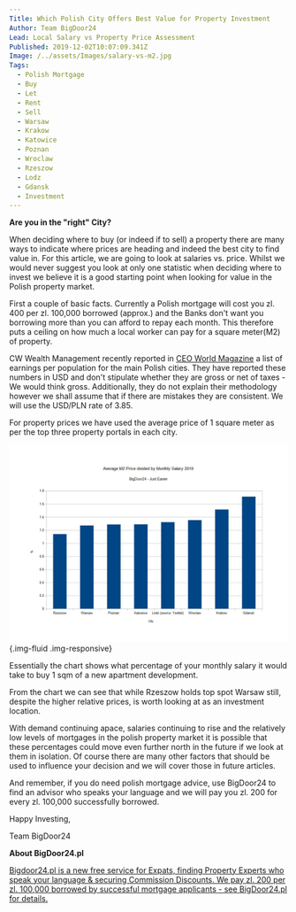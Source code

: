 ```yaml
---
Title: Which Polish City Offers Best Value for Property Investment
Author: Team BigDoor24
Lead: Local Salary vs Property Price Assessment
Published: 2019-12-02T10:07:09.341Z
Image: /../assets/Images/salary-vs-m2.jpg
Tags:
  - Polish Mortgage
  - Buy
  - Let
  - Rent
  - Sell
  - Warsaw
  - Krakow
  - Katowice
  - Poznan
  - Wroclaw
  - Rzeszow
  - Lodz
  - Gdansk
  - Investment
---
```

**Are you in the "right" City?**

When deciding where to buy (or indeed if to sell) a property there are many ways to indicate where prices are heading and indeed the best city to find value in. For this article, we are going to look at salaries vs. price.  Whilst we would never suggest you look at only one statistic when deciding where to invest we believe it is a good starting point when looking for value in the Polish property market.

First a couple of basic facts. Currently a Polish mortgage will cost you zl. 400 per zl. 100,000 borrowed (approx.) and the Banks don't want you borrowing more than you can afford to repay each month. This therefore puts a ceiling on how much a local worker can pay for a square meter(M2) of property.

CW Wealth Management recently reported in [CEO World Magazine](https://ceoworld.biz/2019/07/29/where-polands-richest-live-the-top-10-wealthiest-cities/) a list of earnings per population for the main Polish cities. They have reported these numbers in USD and don't stipulate whether they are gross or net of taxes - We would think gross. Additionally, they do not explain their methodology however we shall assume that if there are mistakes they are consistent. We will use the USD/PLN rate of 3.85.

For property prices we have used the average price of 1 square meter as per the top three property portals in each city.

![](/assets/Images/salary-m2.jpg){.img-fluid .img-responsive}

Essentially the chart shows what percentage of your monthly salary it would take to buy 1 sqm of a new apartment development.

From the chart we can see that while Rzeszow holds top spot Warsaw still, despite the higher relative prices, is worth looking at as an investment location.

With demand continuing apace, salaries continuing to rise and the relatively low levels of mortgages in the polish property market it is possible that these percentages could move even further north in the future if we look at them in isolation. Of course there are many other factors that should be used to influence your decision and we will cover those in future articles.

And remember, if you do need polish mortgage advice, use BigDoor24 to find an advisor who speaks your language and we will pay you zl. 200 for every zl. 100,000 successfully borrowed.

Happy Investing,

Team BigDoor24 

**About BigDoor24.pl**

[
Bigdoor24.pl is a new free service for Expats, finding Property Experts who speak your language & securing Commission Discounts. We pay zl. 200 per zl. 100,000 borrowed by successful mortgage applicants - see BigDoor24.pl for details.](https://bigdoor24.pl/)
